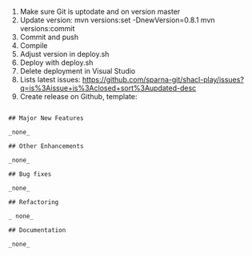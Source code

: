1. Make sure Git is uptodate and on version master
2. Update version:
	mvn versions:set -DnewVersion=0.8.1
	mvn versions:commit
3. Commit and push
4. Compile
5. Adjust version in deploy.sh
5. Deploy with deploy.sh
6. Delete deployment in Visual Studio
6. Lists latest issues: https://github.com/sparna-git/shacl-play/issues?q=is%3Aissue+is%3Aclosed+sort%3Aupdated-desc
7. Create release on Github, template:


```

## Major New Features

_none_

## Other Enhancements

_none_

## Bug fixes

_none_

## Refactoring

_ none_

## Documentation

_none_	
```
